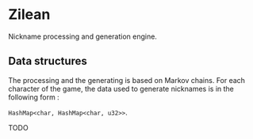 Zilean
======

Nickname processing and generation engine.

## Data structures

The processing and the generating is based on Markov chains. 
For each character of the game, the data used to generate nicknames is in the following form : 

`HashMap<char, HashMap<char, u32>>`.

TODO